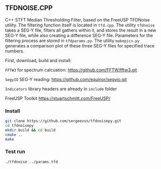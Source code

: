## TFDNOISE.CPP

C++ STFT Median Thresholding Filter, based on the FreeUSP TFDNoise utility. The filtering function itself is located in ```tfd.cpp```. The utility ``tfdnoise`` takes a SEG-Y file, filters all gathers within it, and stores the result in a new SEG-Y file, while also creating a difference SEG-Y file. Parameters for the filtering process are stored in ```tfdparams.py```. The utility ```makepics.py``` generates a comparison plot of these three SEG-Y files for specified trace numbers.

First, download, build and install:

```FFTW3``` for spectrum calcuation: https://github.com/FFTW/fftw3.git

```SegyIO``` SEG-Y reading: https://github.com/equinor/segyio.git

```Indicators``` library headers are already in ```include``` folder

FreeUSP Toolkit https://stuartschmitt.com/FreeUSP/

### Install
```bash
git clone https://github.com/sergeevsn/tfdnoisepy.git
cd tfdnoisepy
mkdir build && cd build
cmake ..
make
```

### Test run
```bash
./tfdnoise ../params.tfd
```
